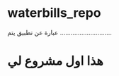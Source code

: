 # waterbills_repo
عبارة عن تطبيق يتم .............................

<h1> هذا اول مشروع لي</h1>
















